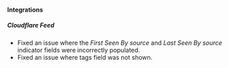 
#### Integrations
##### Cloudflare Feed
- Fixed an issue where the *First Seen By source* and *Last Seen By source* indicator fields were incorrectly populated.
- Fixed an issue where tags field was not shown.